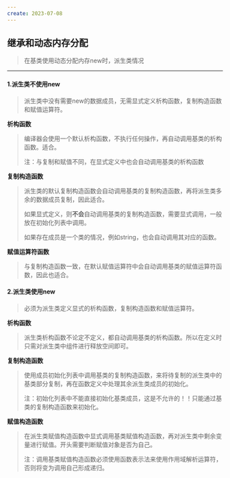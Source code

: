 ```yaml
---
create: 2023-07-08
---
```

## 继承和动态内存分配

> 在基类使用动态分配内存new时，派生类情况

---

#### 1.派生类不使用new

> 派生类中没有需要new的数据成员，无需显式定义析构函数，复制构造函数和赋值运算符。

**析构函数**

> 编译器会使用一个默认析构函数，不执行任何操作，再自动调用基类的析构函数。适合。
>
> 注：与复制和赋值不同，在显式定义中也会自动调用基类的析构函数

**复制构造函数**

> 派生类的默认复制构造函数会自动调用基类的复制构造函数，再将派生类多余的数据成员复制，因此适合。
>
> 如果显式定义，则**不会**自动调用基类的复制构造函数，需要显式调用，一般放在初始化列表中调用。
>
> 如果存在成员是一个类的情况，例如string，也会自动调用其对应的函数。

**赋值运算符函数**

> 与复制构造函数一致，在默认赋值运算符中会自动调用基类的赋值运算符函数，因此也适合。



#### 2.派生类使用new

> 必须为派生类定义显式的析构函数，复制构造函数和赋值运算符。

**析构函数**

> 派生类析构函数不论定不定义，都自动调用基类的析构函数。所以在定义时只需对派生类中组件进行释放空间即可。

**复制构造函数**

> 使用成员初始化列表中调用基类的复制构造函数，来将待复制的派生类中的基类部分复制，再在函数定义中处理其余派生类成员的初始化。
>
> 注：初始化列表中不能直接初始化基类成员，这是不允许的！！只能通过基类的复制构造函数来初始化。

**赋值构造函数**

> 在派生类赋值构造函数中显式调用基类赋值构造函数，再对派生类中剩余变量进行赋值。开头需要判断赋值对象是否为自己。
>
> 注：调用基类赋值构造函数必须使用函数表示法来使用作用域解析运算符，否则将变为调用自己形成递归。

